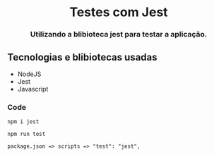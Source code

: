<div align="center">
    <h1>Testes com Jest</h1>
    <h3>Utilizando a blibioteca jest para testar a aplicação.</h3>
</div>

## Tecnologias e blibiotecas usadas
- NodeJS
- Jest
- Javascript

### Code
````
npm i jest

npm run test

package.json => scripts => "test": "jest",

````